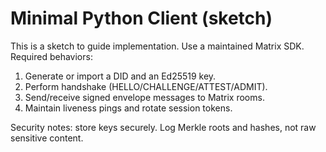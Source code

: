 # Minimal Python Client (sketch)

This is a sketch to guide implementation.  Use a maintained Matrix SDK.  Required behaviors:
1) Generate or import a DID and an Ed25519 key.
2) Perform handshake (HELLO/CHALLENGE/ATTEST/ADMIT).
3) Send/receive signed envelope messages to Matrix rooms.
4) Maintain liveness pings and rotate session tokens.

Security notes: store keys securely.  Log Merkle roots and hashes, not raw sensitive content.

